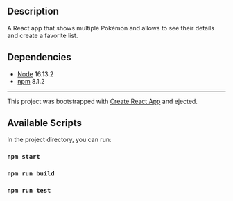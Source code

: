 ## Description

A React app that shows multiple Pokémon and allows to see their details and create a favorite list.  

## Dependencies

- [Node](https://nodejs.org/en/) 16.13.2
- [npm](https://www.npmjs.com/get-npm) 8.1.2

---

This project was bootstrapped with [Create React App](https://github.com/facebook/create-react-app) and ejected.

## Available Scripts

In the project directory, you can run:

### `npm start`

### `npm run build`
### `npm run test`
